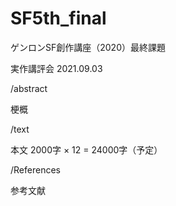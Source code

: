 # SF5th_final
ゲンロンSF創作講座（2020）最終課題 

実作講評会 2021.09.03

/abstract

梗概

/text

本文
2000字 × 12 = 24000字（予定）

/References

参考文献
